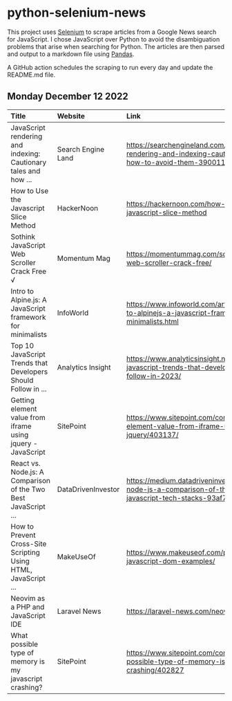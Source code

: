 # python-selenium-news

This project uses [Selenium](https://www.seleniumhq.org/) to scrape articles from a Google News search for JavaScript.
I chose JavaScript over Python to avoid the disambiguation problems that arise when searching for Python.
The articles are then parsed and output to a markdown file using [Pandas](https://pandas.pydata.org/).

A GitHub action schedules the scraping to run every day and update the README.md file.

## Monday December 12 2022


| Title                                                           | Website            | Link                                                                                                                    |
|:----------------------------------------------------------------|:-------------------|:------------------------------------------------------------------------------------------------------------------------|
| JavaScript rendering and indexing: Cautionary tales and how ... | Search Engine Land | https://searchengineland.com/javascript-rendering-and-indexing-cautionary-tales-and-how-to-avoid-them-390011            |
| How to Use the Javascript Slice Method                          | HackerNoon         | https://hackernoon.com/how-to-use-the-javascript-slice-method                                                           |
| Sothink JavaScript Web Scroller Crack Free √                    | Momentum Mag       | https://momentummag.com/sothink-javascript-web-scroller-crack-free/                                                     |
| Intro to Alpine.js: A JavaScript framework for minimalists      | InfoWorld          | https://www.infoworld.com/article/3682135/intro-to-alpinejs-a-javascript-framework-for-minimalists.html                 |
| Top 10 JavaScript Trends that Developers Should Follow in ...   | Analytics Insight  | https://www.analyticsinsight.net/top-10-javascript-trends-that-developers-should-follow-in-2023/                        |
| Getting element value from iframe using jquery - JavaScript     | SitePoint          | https://www.sitepoint.com/community/t/getting-element-value-from-iframe-using-jquery/403137/                            |
| React vs. Node.js: A Comparison of the Two Best JavaScript ...  | DataDrivenInvestor | https://medium.datadriveninvestor.com/react-vs-node-js-a-comparison-of-the-two-best-javascript-tech-stacks-93af755502db |
| How to Prevent Cross-Site Scripting Using HTML, JavaScript ...  | MakeUseOf          | https://www.makeuseof.com/prevent-xss-html-javascript-dom-examples/                                                     |
| Neovim as a PHP and JavaScript IDE                              | Laravel News       | https://laravel-news.com/neovim-ide                                                                                     |
| What possible type of memory is my javascript crashing?         | SitePoint          | https://www.sitepoint.com/community/t/what-possible-type-of-memory-is-my-javascript-crashing/402827                     |